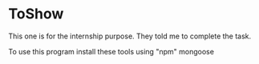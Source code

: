 # ToShow
This one is for the internship purpose. They told me to complete the task.

To use this program install these tools using "npm"
mongoose